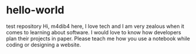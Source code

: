 # hello-world
test repository
Hi, m4dib4 here, I love tech and I am very zealous when it 
comes to learning about software. I would love to know how developers 
plan their projects in paper. Please teach me how you use a notebook while 
coding or designing a website.
